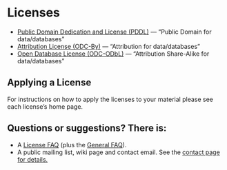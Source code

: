 # Licenses
* [Public Domain Dedication and License (PDDL)](https://opendatacommons.org/licenses/pddl/) — “Public Domain for data/databases”
* [Attribution License (ODC-By)](https://opendatacommons.org/licenses/by/) — “Attribution for data/databases”
* [Open Database License (ODC-ODbL)](https://opendatacommons.org/licenses/odbl/) — “Attribution Share-Alike for data/databases”

## Applying a License
For instructions on how to apply the licenses to your material please see each license’s home page.

## Questions or suggestions? There is:
* A [License FAQ](https://opendatacommons.org/faq/licenses/) (plus the [General FAQ](https://opendatacommons.org/faq/)).
* A public mailing list, wiki page and contact email. See the [contact page for details.](https://opendatacommons.org/about/contact/)

